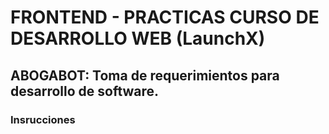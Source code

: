 # FRONTEND - PRACTICAS CURSO DE DESARROLLO WEB (LaunchX)
## ABOGABOT: Toma de requerimientos para desarrollo de software.
### Insrucciones
